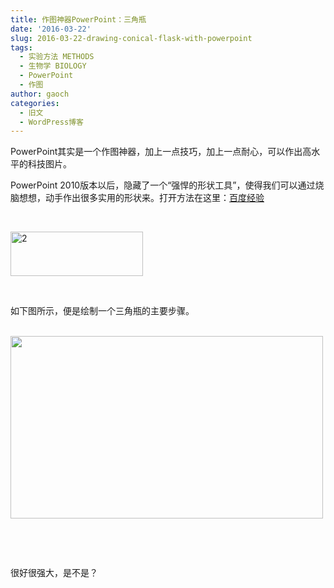 ```yaml
---
title: 作图神器PowerPoint：三角瓶
date: '2016-03-22'
slug: 2016-03-22-drawing-conical-flask-with-powerpoint
tags:
  - 实验方法 METHODS
  - 生物学 BIOLOGY
  - PowerPoint
  - 作图
author: gaoch
categories:
  - 旧文
  - WordPress博客
---
```



PowerPoint其实是一个作图神器，加上一点技巧，加上一点耐心，可以作出高水平的科技图片。

PowerPoint
2010版本以后，隐藏了一个“强悍的形状工具”，使得我们可以通过烧脑想想，动手作出很多实用的形状来。打开方法在这里：[百度经验](http://jingyan.baidu.com/article/4f34706ed01613e387b56da8.html)

 

<img src="https://cloudfs-spring.oss-cn-qingdao.aliyuncs.com/bio_spring_uploads/2016/03/2.png" class="size-full wp-image-801 aligncenter" width="212" height="71" alt="2" />

 

如下图所示，便是绘制一个三角瓶的主要步骤。

   
<img src="https://cloudfs-spring.oss-cn-qingdao.aliyuncs.com/bio_spring_uploads/2016/03/flask-500x292.png" class="wp-image-805 size-medium aligncenter" sizes="(max-width: 500px) 100vw, 500px" srcset="https://cloudfs-spring.oss-cn-qingdao.aliyuncs.com/bio_spring_uploads/2016/03/flask-500x292.png 500w, https://cloudfs-spring.oss-cn-qingdao.aliyuncs.com/bio_spring_uploads/2016/03/flask-768x448.png 768w, https://cloudfs-spring.oss-cn-qingdao.aliyuncs.com/bio_spring_uploads/2016/03/flask-1024x597.png 1024w, https://cloudfs-spring.oss-cn-qingdao.aliyuncs.com/bio_spring_uploads/2016/03/flask.png 1360w" width="500" height="292" />

 

 

很好很强大，是不是？
